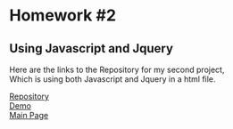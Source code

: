 # Homework #2
## Using Javascript and Jquery

Here are the links to the Repository for my second project,<br>
Which is using both Javascript and Jquery in a html file.<br>

[Repository](https://github.com/Dakota808/Dakota808.github.io/tree/master/Project_2)<br/>
[Demo](https://dakota808.github.io/Project_2/index.html)<br/>
[Main Page](https://dakota808.github.io/)